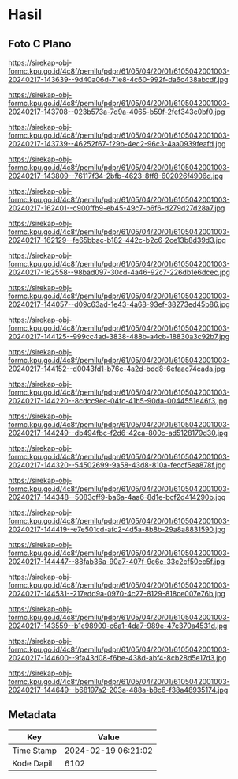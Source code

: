 # Hasil

## Foto C Plano

https://sirekap-obj-formc.kpu.go.id/4c8f/pemilu/pdpr/61/05/04/20/01/6105042001003-20240217-143639--9d40a06d-71e8-4c60-992f-da6c438abcdf.jpg

https://sirekap-obj-formc.kpu.go.id/4c8f/pemilu/pdpr/61/05/04/20/01/6105042001003-20240217-143708--023b573a-7d9a-4065-b59f-2fef343c0bf0.jpg

https://sirekap-obj-formc.kpu.go.id/4c8f/pemilu/pdpr/61/05/04/20/01/6105042001003-20240217-143739--46252f67-f29b-4ec2-96c3-4aa0939feafd.jpg

https://sirekap-obj-formc.kpu.go.id/4c8f/pemilu/pdpr/61/05/04/20/01/6105042001003-20240217-143809--76117f34-2bfb-4623-8ff8-602026f4906d.jpg

https://sirekap-obj-formc.kpu.go.id/4c8f/pemilu/pdpr/61/05/04/20/01/6105042001003-20240217-162401--c900ffb9-eb45-49c7-b6f6-d279d27d28a7.jpg

https://sirekap-obj-formc.kpu.go.id/4c8f/pemilu/pdpr/61/05/04/20/01/6105042001003-20240217-162129--fe65bbac-b182-442c-b2c6-2ce13b8d39d3.jpg

https://sirekap-obj-formc.kpu.go.id/4c8f/pemilu/pdpr/61/05/04/20/01/6105042001003-20240217-162558--98bad097-30cd-4a46-92c7-226db1e6dcec.jpg

https://sirekap-obj-formc.kpu.go.id/4c8f/pemilu/pdpr/61/05/04/20/01/6105042001003-20240217-144057--d09c63ad-1e43-4a68-93ef-38273ed45b86.jpg

https://sirekap-obj-formc.kpu.go.id/4c8f/pemilu/pdpr/61/05/04/20/01/6105042001003-20240217-144125--999cc4ad-3838-488b-a4cb-18830a3c92b7.jpg

https://sirekap-obj-formc.kpu.go.id/4c8f/pemilu/pdpr/61/05/04/20/01/6105042001003-20240217-144152--d0043fd1-b76c-4a2d-bdd8-6efaac74cada.jpg

https://sirekap-obj-formc.kpu.go.id/4c8f/pemilu/pdpr/61/05/04/20/01/6105042001003-20240217-144220--8cdcc9ec-04fc-41b5-90da-0044551e46f3.jpg

https://sirekap-obj-formc.kpu.go.id/4c8f/pemilu/pdpr/61/05/04/20/01/6105042001003-20240217-144249--db494fbc-f2d6-42ca-800c-ad5128179d30.jpg

https://sirekap-obj-formc.kpu.go.id/4c8f/pemilu/pdpr/61/05/04/20/01/6105042001003-20240217-144320--54502699-9a58-43d8-810a-feccf5ea878f.jpg

https://sirekap-obj-formc.kpu.go.id/4c8f/pemilu/pdpr/61/05/04/20/01/6105042001003-20240217-144348--5083cff9-ba6a-4aa6-8d1e-bcf2d414290b.jpg

https://sirekap-obj-formc.kpu.go.id/4c8f/pemilu/pdpr/61/05/04/20/01/6105042001003-20240217-144419--e7e501cd-afc2-4d5a-8b8b-29a8a8831590.jpg

https://sirekap-obj-formc.kpu.go.id/4c8f/pemilu/pdpr/61/05/04/20/01/6105042001003-20240217-144447--88fab36a-90a7-407f-9c6e-33c2cf50ec5f.jpg

https://sirekap-obj-formc.kpu.go.id/4c8f/pemilu/pdpr/61/05/04/20/01/6105042001003-20240217-144531--217edd9a-0970-4c27-8129-818ce007e76b.jpg

https://sirekap-obj-formc.kpu.go.id/4c8f/pemilu/pdpr/61/05/04/20/01/6105042001003-20240217-143559--b1e98909-c6a1-4da7-989e-47c370a4531d.jpg

https://sirekap-obj-formc.kpu.go.id/4c8f/pemilu/pdpr/61/05/04/20/01/6105042001003-20240217-144600--9fa43d08-f6be-438d-abf4-8cb28d5e17d3.jpg

https://sirekap-obj-formc.kpu.go.id/4c8f/pemilu/pdpr/61/05/04/20/01/6105042001003-20240217-144649--b68197a2-203a-488a-b8c6-f38a48935174.jpg


## Metadata

| Key        | Value               |
| ---------- | ------------------- |
| Time Stamp | 2024-02-19 06:21:02 |
| Kode Dapil | 6102                |



